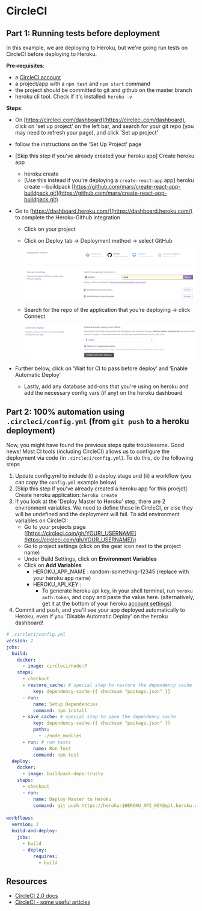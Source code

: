 # CircleCI

## Part 1: Running tests before deployment

In this example, we are deploying to Heroku, but we're going run tests on CircleCI before deploying to Heroku.

**Pre-requisites**:

* a [CircleCI account](https://circleci.com/dashboard)
* a project/app with a `npm test` and `npm start` command
* the project should be committed to git and github on the master branch
* heroku cli tool. Check if it's installed: `heroku -v`

**Steps**:

* On [https://circleci.com/dashboard](https://circleci.com/dashboard), click on 'set up project' on the left bar, and search for your git repo \(you may need to refresh your page\), and click 'Set up project'
* follow the instructions on the 'Set Up Project' page
* \[Skip this step if you've already created your heroku app\] Create heroku app
  * heroku create 
  * \[Use this instead if you're deploying a `create-react-app` app\] heroku create --buildpack [https://github.com/mars/create-react-app-buildpack.git](https://github.com/mars/create-react-app-buildpack.git)
* Go to [https://dashboard.heroku.com/](https://dashboard.heroku.com/) to complete the Heroku-Github integration
  * Click on your project
  * Click on Deploy tab → Deployment method → select GitHub

    ![heroku\_1](../../.gitbook/assets/heroku_connect_github.png)

  * Search for the repo of the application that you’re deploying → click Connect

    ![heroku\_ci](../../.gitbook/assets/heroku_ci.png)

* Further below, click on ‘Wait for CI to pass before deploy’ and ‘Enable Automatic Deploy’
  * Lastly, add any database add-ons that you're using on heroku and add the necessary config vars \(if any\) on the heroku dashboard

## Part 2: 100% automation using `.circleci/config.yml` \(from `git push` to a heroku deployment\)

Now, you might have found the previous steps quite troublesome. Good news! Most CI tools \(including CircleCI\) allows us to configure the deployment via code \(in `.circleci/config.yml`\). To do this, do the following steps

1. Update config.yml to include \(i\) a deploy stage and \(ii\) a workflow \(you can copy the `config.yml` example below\)
2. [Skip this step if you've already created a heroku app for this proejct] Create heroku application: `heroku create`
3. If you look at the 'Deploy Master to Heroku' step, there are 2 environment variables. We need to define these in CircleCI, or else they will be undefined and the deployment will fail. To add environment variables on CircleCI:
   * Go to your projects page \([https://circleci.com/gh/YOUR\_USERNAME](https://circleci.com/gh/YOUR_USERNAME)\)
   * Go to project settings \(click on the gear icon next to the project name\)
   * Under Build Settings, click on **Environment Variables**
   * Click on **Add Variables**
     * HEROKU\_APP\_NAME : random-something-12345 \(replace with your heroku app name\)
     * HEROKU\_API\_KEY : 
       * To generate heroku api key, in your shell terminal, run `heroku auth:token`, and copy and paste the value here. (alternatively, get it at the bottom of your heroku [account settings](https://dashboard.heroku.com/account))
4. Commit and push, and you'll see your app deployed automatically to Heroku, even if you 'Disable Automatic Deploy' on the heroku dashboard!

```yaml
# .circleci/config.yml
version: 2
jobs:
  build:
    docker:
      - image: circleci/node:7
    steps:
      - checkout
      - restore_cache: # special step to restore the dependency cache
          key: dependency-cache-{{ checksum "package.json" }}
      - run:
          name: Setup Dependencies
          command: npm install
      - save_cache: # special step to save the dependency cache
          key: dependency-cache-{{ checksum "package.json" }}
          paths:
            - ./node_modules
      - run: # run tests
          name: Run Test
          command: npm test
  deploy:
    docker:
      - image: buildpack-deps:trusty
    steps:
      - checkout
      - run:
          name: Deploy Master to Heroku
          command: git push https://heroku:$HEROKU_API_KEY@git.heroku.com/$HEROKU_APP_NAME.git master

workflows:
  version: 2
  build-and-deploy:
    jobs:
      - build
      - deploy:
          requires:
            - build
```

## Resources

* [CircleCI 2.0 docs](https://circleci.com/docs/2.0/)
* [CircleCI - some useful articles](https://circleci.com/docs/2.0/#further-resources-and-links)

